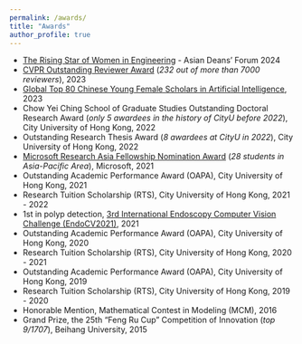 ```yaml
---
permalink: /awards/
title: "Awards"
author_profile: true
---
```


* <a href="https://risingstarsasia.org/participants.php#cat7" target="_blank">The Rising Star of Women in Engineering</a> - Asian Deans’ Forum 2024
* <a href="https://cvpr2023.thecvf.com/Conferences/2023/OutstandingReviewers" target="_blank">CVPR Outstanding Reviewer Award</a> (*232 out of more than 7000 reviewers*), 2023
* <a href="https://xueshu.baidu.com/usercenter/index/aischolar2023" target="_blank">Global Top 80 Chinese Young Female Scholars in Artificial Intelligence</a>, 2023
* Chow Yei Ching School of Graduate Studies Outstanding Doctoral Research Award (*only 5 awardees in the history of CityU before 2022*), City University of Hong Kong, 2022 
* Outstanding Research Thesis Award (*8 awardees at CityU in 2022*), City University of Hong Kong, 2022 
* <a href="https://www.msra.cn/zh-cn/connections/academic-programs/fellows" target="_blank">Microsoft Research Asia Fellowship Nomination Award</a> (*28 students in Asia-Pacific Area*), Microsoft, 2021 
* Outstanding Academic Performance Award (OAPA), City University of Hong Kong, 2021 
* Research Tuition Scholarship (RTS), City University of Hong Kong, 2021 - 2022
* 1st in polyp detection, <a href="https://endocv2021.grand-challenge.org/evaluation/round-ii-detection-genralization-challenge/leaderboard/" target="_blank">3rd International Endoscopy Computer Vision Challenge (EndoCV2021)</a>, 2021
* Outstanding Academic Performance Award (OAPA), City University of Hong Kong, 2020  
* Research Tuition Scholarship (RTS), City University of Hong Kong, 2020 - 2021 
* Outstanding Academic Performance Award (OAPA), City University of Hong Kong, 2019 
* Research Tuition Scholarship (RTS), City University of Hong Kong, 2019 - 2020 
* Honorable Mention, Mathematical Contest in Modeling (MCM), 2016
* Grand Prize, the 25th “Feng Ru Cup” Competition of Innovation (*top 9/1707*), Beihang University, 2015
